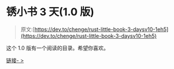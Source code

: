 # 锈小书 3 天(1.0 版)

> 原文:[https://dev.to/chenge/rust-little-book-3-daysv10-1eh5](https://dev.to/chenge/rust-little-book-3-daysv10-1eh5)

这个 1.0 版有一个阅读的目录。希望你喜欢。

[链接- >](https://www.yuque.com/progfun/rust/kyeuf7)